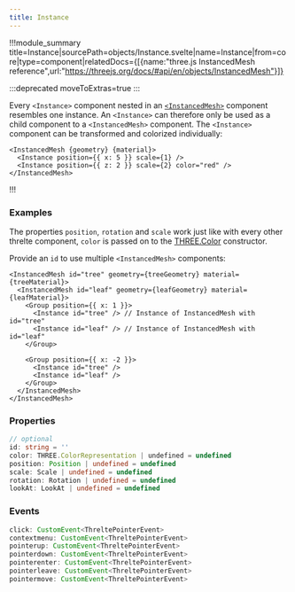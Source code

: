 ```yaml
---
title: Instance
---
```


!!!module_summary title=Instance|sourcePath=objects/Instance.svelte|name=Instance|from=core|type=component|relatedDocs={[{name:"three.js InstancedMesh reference",url:"https://threejs.org/docs/#api/en/objects/InstancedMesh"}]}

:::deprecated moveToExtras=true
:::

Every `<Instance>` component nested in an [`<InstancedMesh>`](/core/instanced-mesh) component resembles one instance. An `<Instance>` can therefore only be used as a child component to a `<InstancedMesh>` component. The `<Instance>` component can be transformed and colorized individually:

```svelte
<InstancedMesh {geometry} {material}>
  <Instance position={{ x: 5 }} scale={1} />
  <Instance position={{ z: 2 }} scale={2} color="red" />
</InstancedMesh>
```

!!!

### Examples

The properties `position`, `rotation` and `scale` work just like with every other threlte component, `color` is passed on to the [THREE.Color](https://threejs.org/#api/en/math/Color) constructor.

Provide an `id` to use multiple `<InstancedMesh>` components:

```svelte
<InstancedMesh id="tree" geometry={treeGeometry} material={treeMaterial}>
  <InstancedMesh id="leaf" geometry={leafGeometry} material={leafMaterial}>
    <Group position={{ x: 1 }}>
      <Instance id="tree" /> // Instance of InstancedMesh with id="tree"
      <Instance id="leaf" /> // Instance of InstancedMesh with id="leaf"
    </Group>

    <Group position={{ x: -2 }}>
      <Instance id="tree" />
      <Instance id="leaf" />
    </Group>
  </InstancedMesh>
</InstancedMesh>
```

### Properties

```ts
// optional
id: string = ''
color: THREE.ColorRepresentation | undefined = undefined
position: Position | undefined = undefined
scale: Scale | undefined = undefined
rotation: Rotation | undefined = undefined
lookAt: LookAt | undefined = undefined
```

### Events

```ts
click: CustomEvent<ThreltePointerEvent>
contextmenu: CustomEvent<ThreltePointerEvent>
pointerup: CustomEvent<ThreltePointerEvent>
pointerdown: CustomEvent<ThreltePointerEvent>
pointerenter: CustomEvent<ThreltePointerEvent>
pointerleave: CustomEvent<ThreltePointerEvent>
pointermove: CustomEvent<ThreltePointerEvent>
```
